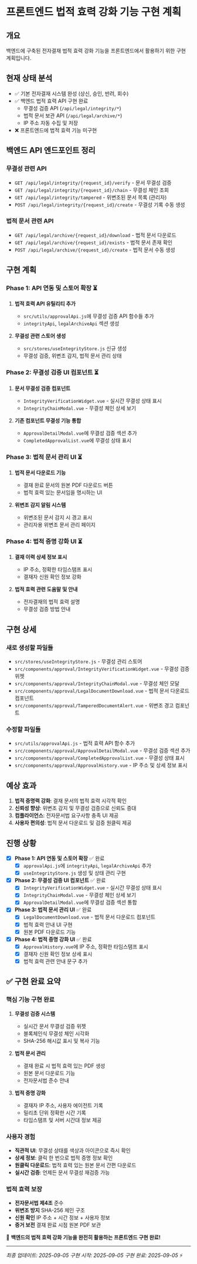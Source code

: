 # 프론트엔드 법적 효력 강화 기능 구현 계획

## 개요
백엔드에 구축된 전자결재 법적 효력 강화 기능을 프론트엔드에서 활용하기 위한 구현 계획입니다.

## 현재 상태 분석
- ✅ 기본 전자결재 시스템 완성 (상신, 승인, 반려, 회수)
- ✅ 백엔드 법적 효력 API 구현 완료
  - 무결성 검증 API (`/api/legal/integrity/*`)
  - 법적 문서 보관 API (`/api/legal/archive/*`)
  - IP 주소 자동 수집 및 저장
- ❌ 프론트엔드에 법적 효력 기능 미구현

## 백엔드 API 엔드포인트 정리

### 무결성 관련 API
- `GET /api/legal/integrity/{request_id}/verify` - 문서 무결성 검증
- `GET /api/legal/integrity/{request_id}/chain` - 무결성 체인 조회
- `GET /api/legal/integrity/tampered` - 위변조된 문서 목록 (관리자)
- `POST /api/legal/integrity/{request_id}/create` - 무결성 기록 수동 생성

### 법적 문서 관련 API
- `GET /api/legal/archive/{request_id}/download` - 법적 문서 다운로드
- `GET /api/legal/archive/{request_id}/exists` - 법적 문서 존재 확인
- `POST /api/legal/archive/{request_id}/create` - 법적 문서 수동 생성

## 구현 계획

### Phase 1: API 연동 및 스토어 확장 ⏳
1. **법적 효력 API 유틸리티 추가**
   - `src/utils/approvalApi.js`에 무결성 검증 API 함수들 추가
   - `integrityApi`, `legalArchiveApi` 섹션 생성

2. **무결성 관련 스토어 생성**
   - `src/stores/useIntegrityStore.js` 신규 생성
   - 무결성 검증, 위변조 감지, 법적 문서 관리 상태

### Phase 2: 무결성 검증 UI 컴포넌트 ⏳
1. **문서 무결성 검증 컴포넌트**
   - `IntegrityVerificationWidget.vue` - 실시간 무결성 상태 표시
   - `IntegrityChainModal.vue` - 무결성 체인 상세 보기

2. **기존 컴포넌트 무결성 기능 통합**
   - `ApprovalDetailModal.vue`에 무결성 검증 섹션 추가
   - `CompletedApprovalList.vue`에 무결성 상태 표시

### Phase 3: 법적 문서 관리 UI ⏳
1. **법적 문서 다운로드 기능**
   - 결재 완료 문서의 원본 PDF 다운로드 버튼
   - 법적 효력 있는 문서임을 명시하는 UI

2. **위변조 감지 알림 시스템**
   - 위변조된 문서 감지 시 경고 표시
   - 관리자용 위변조 문서 관리 페이지

### Phase 4: 법적 증명 강화 UI ⏳
1. **결재 이력 상세 정보 표시**
   - IP 주소, 정확한 타임스탬프 표시
   - 결재자 신원 확인 정보 강화

2. **법적 효력 관련 도움말 및 안내**
   - 전자결재의 법적 효력 설명
   - 무결성 검증 방법 안내

## 구현 상세

### 새로 생성할 파일들
- `src/stores/useIntegrityStore.js` - 무결성 관리 스토어
- `src/components/approval/IntegrityVerificationWidget.vue` - 무결성 검증 위젯
- `src/components/approval/IntegrityChainModal.vue` - 무결성 체인 모달
- `src/components/approval/LegalDocumentDownload.vue` - 법적 문서 다운로드 컴포넌트
- `src/components/approval/TamperedDocumentAlert.vue` - 위변조 경고 컴포넌트

### 수정할 파일들
- `src/utils/approvalApi.js` - 법적 효력 API 함수 추가
- `src/components/approval/ApprovalDetailModal.vue` - 무결성 검증 섹션 추가
- `src/components/approval/CompletedApprovalList.vue` - 무결성 상태 표시
- `src/components/approval/ApprovalHistory.vue` - IP 주소 및 상세 정보 표시

## 예상 효과
1. **법적 증명력 강화**: 결재 문서의 법적 효력 시각적 확인
2. **신뢰성 향상**: 위변조 감지 및 무결성 검증으로 신뢰도 증대
3. **컴플라이언스**: 전자문서법 요구사항 충족 UI 제공
4. **사용자 편의성**: 법적 문서 다운로드 및 검증 원클릭 제공

## 진행 상황
- [x] **Phase 1: API 연동 및 스토어 확장** ✅ 완료
  - [x] `approvalApi.js`에 `integrityApi`, `legalArchiveApi` 추가
  - [x] `useIntegrityStore.js` 생성 및 상태 관리 구현
  
- [x] **Phase 2: 무결성 검증 UI 컴포넌트** ✅ 완료
  - [x] `IntegrityVerificationWidget.vue` - 실시간 무결성 상태 표시
  - [x] `IntegrityChainModal.vue` - 무결성 체인 상세 보기
  - [x] `ApprovalDetailModal.vue`에 무결성 검증 섹션 통합

- [x] **Phase 3: 법적 문서 관리 UI** ✅ 완료
  - [x] `LegalDocumentDownload.vue` - 법적 문서 다운로드 컴포넌트
  - [x] 법적 효력 안내 UI 구현
  - [x] 원본 PDF 다운로드 기능

- [x] **Phase 4: 법적 증명 강화 UI** ✅ 완료
  - [x] `ApprovalHistory.vue`에 IP 주소, 정확한 타임스탬프 표시
  - [x] 결재자 신원 확인 정보 상세 표시
  - [x] 법적 효력 관련 안내 문구 추가

## ✅ 구현 완료 요약

### 핵심 기능 구현 완료
1. **무결성 검증 시스템**
   - 실시간 문서 무결성 검증 위젯
   - 블록체인식 무결성 체인 시각화
   - SHA-256 해시값 표시 및 복사 기능

2. **법적 문서 관리**
   - 결재 완료 시 법적 효력 있는 PDF 생성
   - 원본 문서 다운로드 기능
   - 전자문서법 준수 안내

3. **법적 증명 강화**
   - 결재자 IP 주소, 사용자 에이전트 기록
   - 밀리초 단위 정확한 시간 기록
   - 타임스탬프 및 서버 시간대 정보 제공

### 사용자 경험
- **직관적 UI**: 무결성 상태를 색상과 아이콘으로 즉시 확인
- **상세 정보**: 클릭 한 번으로 법적 증명 정보 확인
- **원클릭 다운로드**: 법적 효력 있는 원본 문서 간편 다운로드
- **실시간 검증**: 언제든 문서 무결성 재검증 가능

### 법적 효력 보장
- **전자문서법 제4조** 준수
- **위변조 방지** SHA-256 체인 구조
- **신원 확인** IP 주소 + 시간 정보 + 사용자 정보
- **증거 보전** 결재 완료 시점 원본 PDF 보관

🎉 **백엔드의 법적 효력 강화 기능을 완전히 활용하는 프론트엔드 구현 완료!**

---
*최종 업데이트: 2025-09-05*
*구현 시작: 2025-09-05*
*구현 완료: 2025-09-05* ⚡